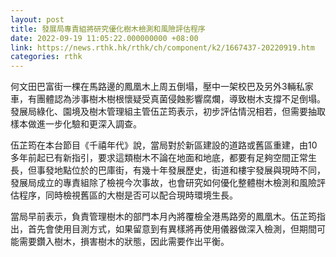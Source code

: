 ```yaml
---
layout: post
title: 發展局專責組將研究優化樹木檢測和風險評估程序
date: 2022-09-19 11:05:22.000000000 +08:00
link: https://news.rthk.hk/rthk/ch/component/k2/1667437-20220919.htm
categories: rthk
---
```


何文田巴富街一棵在馬路邊的鳳凰木上周五倒塌，壓中一架校巴及另外3輛私家車，有團體認為涉事樹木樹根懷疑受真菌侵蝕影響腐爛，導致樹木支撐不足倒塌。發展局綠化、園境及樹木管理組主管伍芷筠表示，初步評估情況相若，但需要抽取樣本做進一步化驗和更深入調查。

伍芷筠在本台節目《千禧年代》說，當局對於新區建設的道路或舊區重建，由10多年前起已有新指引，要求這類樹木不論在地面和地底，都要有足夠空間正常生長，但事發地點位於的巴庫街，有幾十年發展歷史，街道和樓宇發展與現時不同，發展局成立的專責組除了檢視今次事故，也會研究如何優化整體樹木檢測和風險評估程序，同時檢視舊區的大樹是否可以配合現時環境生長。

當局早前表示，負責管理樹木的部門本月內將覆檢全港馬路旁的鳳凰木。伍芷筠指出，首先會使用目測方式，如果留意到有異樣將再使用儀器做深入檢測，但期間可能需要鑽入樹木，損害樹木的狀態，因此需要作出平衡。
